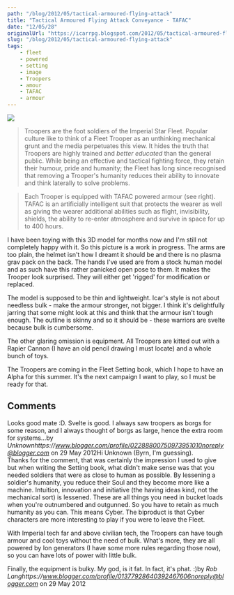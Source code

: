 ```yaml
---
path: "/blog/2012/05/tactical-armoured-flying-attack"
title: "Tactical Armoured Flying Attack Conveyance - TAFAC"
date: "12/05/28"
originalUrl: "https://icarrpg.blogspot.com/2012/05/tactical-armoured-flying-attack.html"
slug: "/blog/2012/05/tactical-armoured-flying-attack"
tags:
    - fleet
    - powered
    - setting
    - image
    - Troopers
    - amour
    - TAFAC
    - armour
---
```

[![](http://4.bp.blogspot.com/-AmXl0Kqr_Sg/T8Pz049D3uI/AAAAAAAAJ38/fk-a7ub1nJ8/s640/TAFAC0001.jpg)](http://4.bp.blogspot.com/-AmXl0Kqr_Sg/T8Pz049D3uI/AAAAAAAAJ38/fk-a7ub1nJ8/s1600/TAFAC0001.jpg)  

> Troopers are the foot soldiers of the Imperial Star Fleet. Popular culture like to think of a Fleet Trooper as an unthinking mechanical grunt and the media perpetuates this view. It hides the truth that Troopers are highly trained and *better educated* than the general public. While being an effective and tactical fighting force, they retain their humour, pride and humanity; the Fleet has long since recognised that removing a Trooper's humanity reduces their ability to innovate and think laterally to solve problems.

> Each Trooper is equipped with TAFAC powered armour (see right). TAFAC is an artificially intelligent suit that protects the wearer as well as giving the wearer additional abilities such as flight, invisibility, shields, the ability to re-enter atmosphere and survive in space for up to 400 hours. 

I have been toying with this 3D model for months now and I'm still not completely happy with it. So this picture is a work in progress. The arms are too plain, the helmet isn't how I dreamt it should be and there is no plasma grav pack on the back. The hands I've used are from a stock human model and as such have this rather panicked open pose to them. It makes the Trooper look surprised. They will either get 'rigged' for modification or replaced.  

The model is supposed to be thin and lightweight. Icar's style is not about needless bulk - make the armour stronger, not bigger. I think it's delightfully jarring that some might look at this and think that the armour isn't tough enough. The outline is skinny and so it should be - these warriors are svelte because bulk is cumbersome.  

The other glaring omission is equipment. All Troopers are kitted out with a Rapier Cannon (I have an old pencil drawing I must locate) and a whole bunch of toys.  

The Troopers are coming in the Fleet Setting book, which I hope to have an Alpha for this summer. It's the next campaign I want to play, so I must be ready for that.
## Comments

Looks good mate :D. Svelte is good.  I always saw troopers as borgs for some reason, and I always thought of borgs as large, hence the extra room for systems...by _Unknownhttps://www.blogger.com/profile/02288800750973951010noreply@blogger.com_ on 29 May 2012Hi Unknown (Byrn, I'm guessing).  
Thanks for the comment, that was certainly the impression I used to give but when writing the Setting book, what didn't make sense was that you needed soldiers that were as close to human as possible. By lessening a soldier's humanity, you reduce their Soul and they become more like a machine. Intuition, innovation and initiative (the having ideas kind, not the mechanical sort) is lessened. These are all things you need in bucket loads when you're outnumbered and outgunned. So you have to retain as much humanity as you can. This means Cyber. The biproduct is that Cyber characters are more interesting to play if you were to leave the Fleet.  

With Imperial tech far and above civilian tech, the Troopers can have tough armour and cool toys without the need of bulk. What's more, they are all powered by Ion generators (I have some more rules regarding those now), so you can have lots of power with little bulk.  

Finally, the equipment is bulky. My god, is it fat. In fact, it's phat. :)by _Rob Langhttps://www.blogger.com/profile/01377928640392467606noreply@blogger.com_ on 29 May 2012